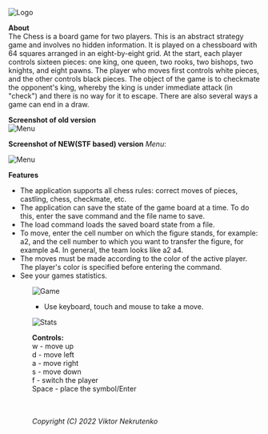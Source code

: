 ![Logo](https://sun9-east.userapi.com/sun9-76/s/v1/ig2/VgKCg0BDm_3Bn86Pop7QcQmLmpuudV6m2nzafKA19DIwRSzJXLPbkE8y5snS31k8Z-vbfUlNTF3l1vRgHXD4Ni9H.jpg?size=823x253&quality=95&type=album)</br>

**About**</br>
The Chess is a board game for two players. This is an abstract strategy game and involves no hidden information. 
It is played on a chessboard with 64 squares arranged in an eight-by-eight grid. 
At the start, each player controls sixteen pieces: one king, one queen, two rooks, two bishops, two knights, and eight pawns. 
The player who moves first controls white pieces, and the other controls black pieces. 
The object of the game is to checkmate the opponent's king, whereby the king is under immediate attack (in "check") and there is no way for it to escape. There are also several ways a game can end in a draw.

**Screenshot of old version**<br>
![Menu](https://sun1-94.userapi.com/MzUJd08cKdklXvSNoWT_c_e97hdSQOVAE6MThQ/Pt97As0Gj1w.jpg)<br>

**Screenshot of NEW(STF based) version**
*Menu*:

![Menu](https://sun9-west.userapi.com/sun9-48/s/v1/ig2/HFpdWWkkdzVXNUPLWMnc8t6AFOUTLykxbKrSWwphPqOa803r46I4ui_cgkuXLrAFF_DeE2vcvPAwe6dTpiKKmjbY.jpg?size=823x579&quality=95&type=album)</br>

**Features**</br>
<ul>
<li>The application supports all chess rules: correct moves of pieces, castling, chess, checkmate, etc.</li>
<li>The application can save the state of the game board at a time. To do this, enter the save command and the file name to save.</li>
<li>The load command loads the saved board state from a file.</li>
<li>To move, enter the cell number on which the figure stands, for example: a2, and the cell number to which you want to transfer the figure, for example a4. In general, the team looks like a2 a4.</li>
<li>The moves must be made according to the color of the active player. The player's color is specified before entering the command.</li>
<li>See your games statistics.</li>
<ul>

![Game](https://sun9-east.userapi.com/sun9-17/s/v1/ig2/VH1wmzg61uYhhOBxDUA-_ZGFNzHjpUp5AR28Zq_kPSB27Vb5P7QrwIbDgJTfffoFLSq08Vi2Uq2KeOIfcL_IVN97.jpg?size=823x579&quality=95&type=album)</br>

<ul>
<li>Use keyboard, touch and mouse to take a move.</li>
</ul>

![Stats](https://sun9-east.userapi.com/sun9-30/s/v1/ig2/YRuV7JvzpNWv8X7XYuiMnrIRhHaVQ-LuT-vxj3Jocef-dXrUFBAVTAyrcmJrs3V4lhsJKkj8LWZ9mkkArB7hKS0L.jpg?size=828x579&quality=95&type=album)</br>

**Controls:**<br>
w - move up<br>
d - move left<br>
a - move right<br>
s - move down<br>
f - switch the player<br>
Space - place the symbol/Enter<br><br><br>

*Copyright (C) 2022 Viktor Nekrutenko*
